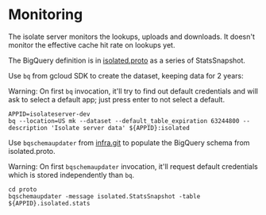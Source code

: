 # Monitoring

The isolate server monitors the lookups, uploads and downloads. It doesn't
monitor the effective cache hit rate on lookups yet.

The BigQuery definition is in [isolated.proto](../proto/isolated.proto) as a
series of StatsSnapshot.

Use `bq` from gcloud SDK to create the dataset, keeping data for 2 years:

Warning: On first `bq` invocation, it'll try to find out default credentials and
will ask to select a default app; just press enter to not select a default.

```
APPID=isolateserver-dev
bq --location=US mk --dataset --default_table_expiration 63244800 --description 'Isolate server data' ${APPID}:isolated
```

Use `bqschemaupdater` from
[infra.git](https://chromium.googlesource.com/infra/infra.git/+/master/go/) to
populate the BigQuery schema from isolated.proto.

Warning: On first `bqschemaupdater` invocation, it'll request default
credentials which is stored independently than `bq`.

```
cd proto
bqschemaupdater -message isolated.StatsSnapshot -table ${APPID}.isolated.stats
```
